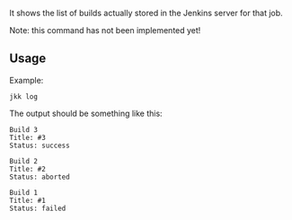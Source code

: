 It shows the list of builds actually stored in the Jenkins server for that job.

Note: this command has not been implemented yet!

## Usage

Example:
```
jkk log
```

The output should be something like this:
```
Build 3
Title: #3
Status: success

Build 2
Title: #2
Status: aborted

Build 1
Title: #1
Status: failed
```
